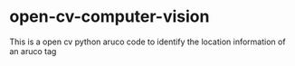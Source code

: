 # open-cv-computer-vision
This is a open cv python aruco code to identify the location information of an aruco tag
